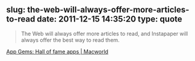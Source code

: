 slug: the-web-will-always-offer-more-articles-to-read
date: 2011-12-15 14:35:20
type: quote
---

> The Web will always offer more articles to read, and Instapaper will always offer the best way to read them.

[App Gems: Hall of fame apps | Macworld](http://www.macworld.com/article/164297/2011/12/app_gems_hall_of_fame_apps.html)
